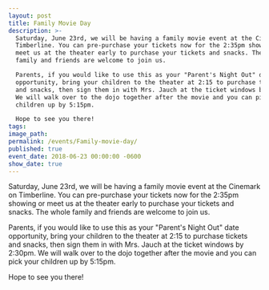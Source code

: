 ```yaml
---
layout: post
title: Family Movie Day
description: >-
  Saturday, June 23rd, we will be having a family movie event at the Cinemark on
  Timberline. You can pre-purchase your tickets now for the 2:35pm showing or
  meet us at the theater early to purchase your tickets and snacks. The whole
  family and friends are welcome to join us. 

  Parents, if you would like to use this as your "Parent's Night Out" date
  opportunity, bring your children to the theater at 2:15 to purchase tickets
  and snacks, then sign them in with Mrs. Jauch at the ticket windows by 2:30pm.
  We will walk over to the dojo together after the movie and you can pick your
  children up by 5:15pm.

  Hope to see you there!
tags:
image_path:
permalink: /events/Family-movie-day/
published: true
event_date: 2018-06-23 00:00:00 -0600
show_date: true
---
```


Saturday, June 23rd, we will be having a family movie event at the Cinemark on Timberline. You can pre-purchase your tickets now for the 2:35pm showing or meet us at the theater early to purchase your tickets and snacks. The whole family and friends are welcome to join us.&nbsp;

Parents, if you would like to use this as your "Parent's Night Out" date opportunity, bring your children to the theater at 2:15 to purchase tickets and snacks, then sign them in with Mrs. Jauch at the ticket windows by 2:30pm. We will walk over to the dojo together after the movie and you can pick your children up by 5:15pm.

Hope to see you there!